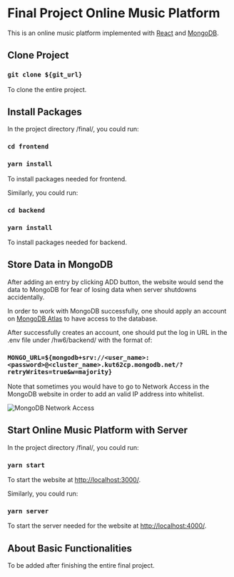 # Final Project Online Music Platform

This is an online music platform implemented with [React](https://reactjs.org/) and [MongoDB](https://www.mongodb.com/).

## Clone Project

### `git clone ${git_url}` 

To clone the entire project.

## Install Packages

In the project directory /final/, you could run:

### `cd frontend`

### `yarn install`

To install packages needed for frontend.

Similarly, you could run:

### `cd backend`

### `yarn install`

To install packages needed for backend.

## Store Data in MongoDB

After adding an entry by clicking ADD button, the website would send the data to MongoDB for fear of losing data when server shutdowns accidentally.

In order to work with MongoDB successfully, one should apply an account on [MongoDB Atlas](https://www.mongodb.com/atlas/database) to have access to the database.

After successfully creates an account, one should put the log in URL in the .env file under /hw6/backend/ with the format of:

### `MONGO_URL=${mongodb+srv://<user_name>:<password>@<cluster_name>.kut62cp.mongodb.net/?retryWrites=true&w=majority}`

Note that sometimes you would have to go to Network Access in the MongoDB website in order to add an valid IP address into whitelist.

![MongoDB Network Access](https://i.imgur.com/bz57suX.png)

## Start Online Music Platform with Server

In the project directory /final/, you could run:

### `yarn start`

To start the website at [http://localhost:3000/](http://localhost:3000/).

Similarly, you could run:

### `yarn server`

To start the server needed for the website at [http://localhost:4000/](http://localhost:4000/).

## About Basic Functionalities

To be added after finishing the entire final project.


